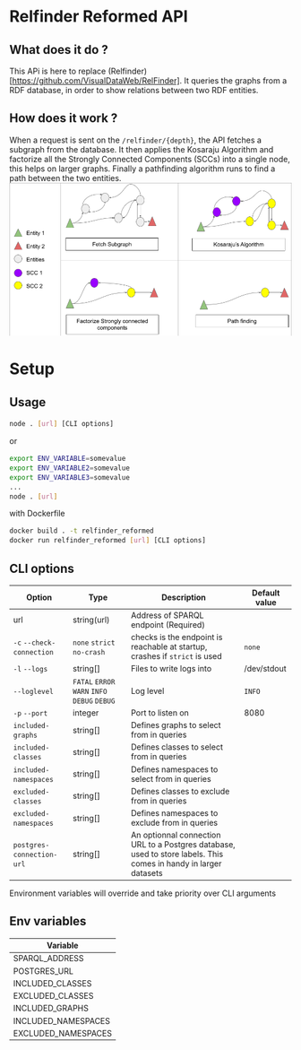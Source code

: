 # Relfinder Reformed API 

## What does it do ?
This APi is here to replace (Relfinder)[https://github.com/VisualDataWeb/RelFinder].
It queries the graphs from a RDF database, in order to show relations between two RDF entities.

## How does it work ?
When a request is sent on the ``/relfinder/{depth}``, the API fetches a subgraph from the database. It then applies the Kosaraju Algorithm and factorize all the Strongly Connected Components (SCCs) into a single node, this helps on larger graphs. Finally a pathfinding algorithm runs to find a path between the two entities.
![steps of RFR](/img/schema_rfr_api.png)

# Setup

## Usage

```sh
node . [url] [CLI options]
```
or 
```sh
export ENV_VARIABLE=somevalue
export ENV_VARIABLE2=somevalue
export ENV_VARIABLE3=somevalue
...
node . [url]
```

with Dockerfile
```sh
docker build . -t relfinder_reformed
docker run relfinder_reformed [url] [CLI options]
```

## CLI options
|Option|Type|Description|Default value|
|-|-|-|-|
|url|string(url)|Address of SPARQL endpoint (Required)||
|`-c` `--check-connection`|`none` `strict` `no-crash`|checks is the endpoint is reachable at startup, crashes if `strict` is used|`none`|
|`-l` `--logs`|string[]|Files to write logs into|/dev/stdout|
|`--loglevel`|`FATAL` `ERROR` `WARN` `INFO` `DEBUG` `DEBUG`|Log level|`INFO`|
|`-p` `--port`|integer|Port to listen on|8080|
|`included-graphs`|string[]|Defines graphs to select from in queries||
|`included-classes`|string[]|Defines classes to select from in queries||
|`included-namespaces`|string[]|Defines namespaces to select from in queries||
|`excluded-classes`|string[]|Defines classes to exclude from in queries||
|`excluded-namespaces`|string[]|Defines namespaces to exclude from in queries||
|`postgres-connection-url`|string[]|An optionnal connection URL to a Postgres database, used to store labels. This comes in handy in larger datasets||

Environment variables will override and take priority over CLI arguments
## Env variables
|Variable|
|-|
|SPARQL_ADDRESS|
|POSTGRES_URL|
|INCLUDED_CLASSES|
|EXCLUDED_CLASSES|
|INCLUDED_GRAPHS|
|INCLUDED_NAMESPACES|
|EXCLUDED_NAMESPACES|
